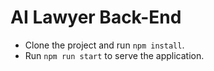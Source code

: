 # AI Lawyer Back-End 


- Clone the project and run `npm install`.
- Run `npm run start` to serve the application.

